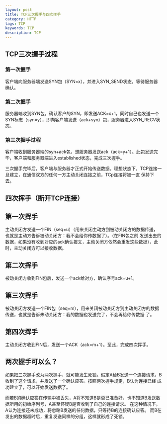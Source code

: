 ```yaml
---
layout: post
title: TCP三次握手与四次挥手
category: HTTP
tags: TCP
keywords: TCP
description: TCP
---
```


## TCP三次握手过程
### 第一次握手
客户端向服务器端发送SYN包（SYN=x），并进入SYN_SEND状态，等待服务器确认。

### 第二次握手
服务器端收到SYN包，确认客户的SYN，即发送ACK=x+1，同时自己也发送一个SYN标志（syn=y），即向客户端发送（ack+syn）包，服务器进入SYN_RECV状
态。

### 第三次握手过程
客户端收到服务器端的syn+ack包，想服务器发送ack（ack=y+1）。此包发送完毕，客户端和服务器端进入established状态，完成三次握手。

三次握手完毕后，客户端与服务器才正式开始传送数据。理想状态下，TCP连接一旦建立，在通信双方的任何一方主动关闭连接之前，TCp连接将被一直
保持下去。

## 四次挥手（断开TCP连接）
## 第一次挥手
主动关闭方发送一个FIN（seq=u）（用来关闭主动方到被动关闭方的数据传送，也就是主动方告诉被动关闭方：我不会给你传数据了）。（在FIN包之前
发送出去的数据，如果没有收到对应的ack确认报文，主动关闭方依然会重发这些数据），此时，主动关闭方可以接收数据。

## 第二次挥手
被动关闭方收到FIN包后，发送一个ack给对方，确认序号ack=u+1。

## 第三次挥手
被动关闭方发送一个FIN包（seq=m），用来关闭被动关闭方到主动关闭方的数据传送，也就是告诉朱动关闭方：我的数据也发送完了，不会再给你传数据
了。

## 第四次挥手
主动关闭方收到FIN后，发送一个ACK（ack=m+1）。至此，完成四次挥手。

## 两次握手可以么？
如果把三次握手改为两次握手，就可能发生死锁。假定A给B发送一个连接请求，B收到了这个请求，并发送了一个确认应答。按照两次握手规定，B认为连接已经
成功建立了，可以开始发送数据了。

而若B的确认应答在传输中被丢失，A将不知道B是否已准备好，也不知道B发送数据所用的初始序列号，A甚至怀疑B是否收到了自己的连接请求。
在这种情况下，A认为连接还未成功，将忽略B发送的任何数据，只等待B的连接确认应答。
而B在发出的数据超时后，重复发送同样的分组，这样就形成了死锁。
